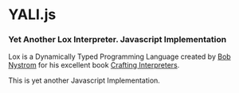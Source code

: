 # YALI.js

### Yet Another Lox Interpreter. Javascript Implementation

Lox is a Dynamically Typed Programming Language created by [Bob Nystrom](https://twitter.com/intent/user?screen_name=munificentbob) for his excellent book [Crafting Interpreters](http://craftinginterpreters.com).

This is yet another Javascript Implementation. 
